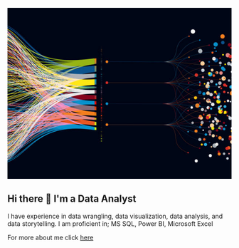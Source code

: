 ![](istockphoto.jpg)
## Hi there 👋 I'm a Data Analyst
I have experience in data wrangling, data visualization, data analysis, and data storytelling. 
I am proficient in;
MS SQL, Power BI, Microsoft Excel 

For more about me click [here](https://medium.com/@godwalterurassa/my-journey-to-data-analytics-addcede01477)






